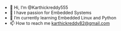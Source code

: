 - 👋 Hi, I’m @Karthickreddy555
- 👀 I have passion for Embedded Systems
- 🌱 I’m currently learning Embedded Linux and Python
- 📫 How to reach me karthickreddy82@gmail.com

<!---
Karthickreddy555/Karthickreddy555 is a ✨ special ✨ repository because its `README.md` (this file) appears on your GitHub profile.
You can click the Preview link to take a look at your changes.
--->
